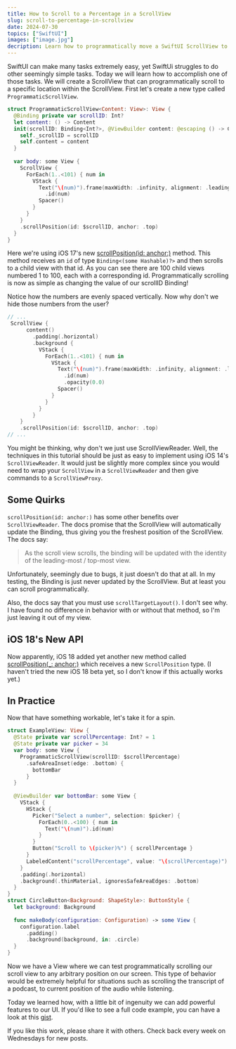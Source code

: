 ```yaml
---
title: How to Scroll to a Percentage in a ScrollView
slug: scroll-to-percentage-in-scrollview
date: 2024-07-30
topics: ["SwiftUI"]
images: ["image.jpg"]
decription: Learn how to programmatically move a SwiftUI ScrollView to a precise numeric position. 
---
```

SwiftUI can make many tasks extremely easy, yet SwiftUi struggles to do other seemingly simple tasks. Today we will learn how to accomplish one of those tasks. We will create a ScrollView that can programmatically scroll to a specific location within the ScrollView. First let's create a new type called `ProgrammaticScrollView`. 


```swift
struct ProgrammaticScrollView<Content: View>: View {
  @Binding private var scrollID: Int?
  let content: () -> Content
  init(scrollID: Binding<Int?>, @ViewBuilder content: @escaping () -> Content) {
    self._scrollID = scrollID
    self.content = content
  }
  
  var body: some View {
    ScrollView {
      ForEach(1..<101) { num in
        VStack {
          Text("\(num)").frame(maxWidth: .infinity, alignment: .leading)
            .id(num)
          Spacer()
        }
      }
    }
    .scrollPosition(id: $scrollID, anchor: .top)
  }
}
```

Here we're using iOS 17's new [scrollPosition(id: anchor:)](https://developer.apple.com/documentation/swiftui/view/scrollposition(id:anchor:)) method. This method receives an `id` of type `Binding<(some Hashable)?>` and then scrolls to a child view with that id. As you can see there are 100 child views numbered 1 to 100, each with a corresponding id. Programmatically scrolling is now as simple as changing the value of our scrollID Binding!

Notice how the numbers are evenly spaced vertically. Now why don't we hide those numbers from the user? 

```swift 
// ...
 ScrollView {
      content()
        .padding(.horizontal)
        .background {
          VStack {
            ForEach(1..<101) { num in
              VStack {
                Text("\(num)").frame(maxWidth: .infinity, alignment: .leading)
                  .id(num)
                  .opacity(0.0)
                Spacer()
              }
            }
          }
        }
    }
    .scrollPosition(id: $scrollID, anchor: .top)
// ...
```

You might be thinking, why don't we just use ScrollViewReader. Well, the techniques in this tutorial should be just as easy to implement using iOS 14's `ScrollViewReader`. It would just be slightly more complex since you would need to wrap your `ScrollView` in a `ScrollViewReader` and then give commands to a `ScrollViewProxy`. 

## Some Quirks
`scrollPosition(id: anchor:)` has some other benefits over `ScrollViewReader`. The docs promise that the ScrollView will automatically update the Binding, thus giving you the freshest position of the ScrollView. The docs say:

>As the scroll view scrolls, the binding will be updated with the identity of the leading-most / top-most view.

Unfortunately, seemingly due to bugs, it just doesn't do that at all. In my testing, the Binding is just never updated by the ScrollView. But at least you can scroll programmatically. 

Also, the docs say that you must use `scrollTargetLayout()`. I don't see why. I have found no difference in behavior with or without that method, so I'm just leaving it out of my view. 

## iOS 18's New API
Now apparently, iOS 18 added yet another new method called [scrollPosition(_: anchor:)](https://developer.apple.com/documentation/swiftui/view/scrollposition(_:anchor:)) which receives a new `ScrollPosition` type. (I haven't tried the new iOS 18 beta yet, so I don't know if this actually works yet.)

## In Practice
Now that have something workable, let's take it for a spin.

```swift
struct ExampleView: View {
  @State private var scrollPercentage: Int? = 1
  @State private var picker = 34
  var body: some View {
    ProgrammaticScrollView(scrollID: $scrollPercentage)
      .safeAreaInset(edge: .bottom) {
        bottomBar
      }
  }
  
  @ViewBuilder var bottomBar: some View {
    VStack {
      HStack {
        Picker("Select a number", selection: $picker) {
          ForEach(0..<100) { num in
            Text("\(num)").id(num)
          }
        }
        Button("Scroll to \(picker)%") { scrollPercentage }
      }
      LabeledContent("scrollPercentage", value: "\(scrollPercentage)") // useful for debugging
    }
    .padding(.horizontal)
    .background(.thinMaterial, ignoresSafeAreaEdges: .bottom)
  }
}
struct CircleButton<Background: ShapeStyle>: ButtonStyle {
  let background: Background
  
  func makeBody(configuration: Configuration) -> some View {
    configuration.label
      .padding()
      .background(background, in: .circle)
  }
}
```

Now we have a View where we can test programmatically scrolling our scroll view to any arbitrary position on our screen. This type of behavior would be extremely helpful for situations such as scrolling the transcript of a podcast, to current position of the audio while listening. 

Today we learned how, with a little bit of ingenuity we can add powerful features to our UI. If you'd like to see a full code example, you can have a look at this [gist](https://gist.github.com/DandyLyons/e95af09ad40a8a7e9ee9bb04931fca3e).

If you like this work, please share it with others. Check back every week on Wednesdays for new posts.


